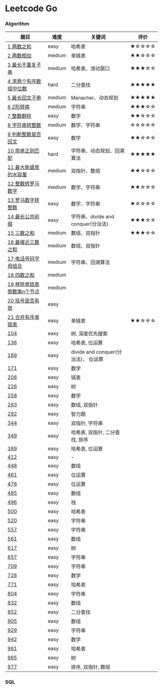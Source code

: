 # Leetcode Go

### Algorithm 

题目 | 难度 | 关键词 | 评价| 
----|----|----|----|
[1 两数之和](./algs/1.go)|easy| 哈希表  | ★☆☆☆☆
[2 两数相加](./algs/2.go) | medium | 单链表 |★★☆☆☆
[3 最长不重复子串](./algs/3.go)|medium | 哈希表、滑动窗口 | ★★★☆☆
[4 求两个有序数组中位数](./algs/4.go) | hard | 二分查找  |★★★★★
[5 最长回文子串](./algs/5.go) | medium | Manacher、动态规划 | ★★★★★ |
[6 Z形转换](./algs/6.go) | medium | 字符串 | ★★★☆☆ | 
[7 整数翻转](./algs/7.go) | easy| 数学 |  ★★☆☆☆
[8 字符串转整数](./algs/8.go) | medium | 数学、字符串 | ☆☆☆☆☆  
[9 判断整数是否回文](./algs/9.go) | easy |  数学 | ★★☆☆☆ 
[10 简单正则匹配](./algs/10.go) | hard | 字符串、动态规划、回溯算法 | ★★★★★  
[11 最大能盛放的水容量](./algs/11.go) | medium | 双指针、数组 | ★★☆☆☆   
[12 整数转罗马数字](./algs/12.go) | medium |  数学、字符串 |   ★★☆☆☆  
[13 罗马数字转整数](./algs/13.go) | easy |  数学、字符串 | ★☆☆☆☆  
[14 最长公共前缀](./algs/14.go) | easy |  字符串、divide and conquer(分治法) |   ★★★☆☆  |   
[15 三数之和](./algs/15.go) | medium |  数组、双指针 |    ★★★☆☆  |  
[16 最接近三数之和](./algs/16.go) | medium |  数组、双指针 |   
[17 电话号码字母组合](./algs/17.go) | medium | 字符串、回溯算法 |  
[18 四数之和](./algs/18.go) | medium |    
[19 移除单链表倒数第n个节点](./algs/19.go) | medium |   
[20 括号是否有效](./algs/20.go) | easy |   
[21 合并有序单链表](./algs/21.go) | easy | 单链表|   ★★☆☆☆ |   
[104](./algs/104.go) | easy | 树, 深度优先搜索
[136](./algs/136.go) | easy | 哈希表, 位运算
[169](./algs/169.go) | easy | divide and conquer(分治法)、 位运算
[171](./algs/171.go) | easy | 数学
[206](./algs/206.go) | easy | 链表
[226](./algs/226.go) | easy | 树
[258](./algs/258.go) | easy | 数学
[283](./algs/283.go) | easy | 数组, 双指针
[292](./algs/292.go) | easy | 智力题 
[344](./algs/344.go) | easy | 双指针, 字符串
[349](./algs/349.go) | easy | 哈希表, 双指针, 二分查找, 排序
[389](./algs/389.go) | easy | 哈希表, 位运算
[412](./algs/412.go) | easy | -
[448](./algs/448.go) | easy | 数组
[461](./algs/461.go) | easy | 位运算
[476](./algs/476.go) | easy | 位运算
[485](./algs/485.go) | easy | 数组
[496](./algs/496.go) | easy | 栈
[500](./algs/500.go) | easy | 哈希表
[520](./algs/520.go) | easy | 字符串
[557](./algs/557.go) | easy | 字符串
[561](./algs/561.go) | easy | 数组
[617](./algs/617.go) | easy | 树
[657](./algs/657.go) | easy | 字符串
[709](./algs/709.go) | easy | 字符串
[728](./algs/728.go) | easy | 数学 
[771](./algs/771.go) | easy | 哈希表
[804](./algs/804.go) | easy | 字符串
[832](./algs/832.go) | easy | 数组  
[852](./algs/852.go) | easy | 二分查找
[905](./algs/905.go) | easy | 数组 
[929](./algs/929.go) | easy | 字符串 
[942](./algs/942.go) | easy | 数学 
[961](./algs/961.go) | easy | 哈希表
[965](./algs/965.go) | easy | 树
[977](./algs/977.go) | easy | 排序, 双指针, 数组

### SQL  